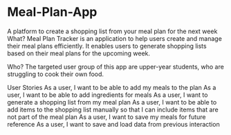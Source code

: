 # Meal-Plan-App

A platform to create a shopping list from your meal plan for the next week
What?
Meal Plan Tracker is an application to help users create and manage their meal plans efficiently. It enables users to generate shopping lists based on their meal plans for the upcoming week.

Who?
The targeted user group of this app are upper-year students, who are struggling to cook their own food.

User Stories
As a user, I want to be able to add my meals to the plan
As a user, I want to be able to add ingredients for meals
As a user, I want to generate a shopping list from my meal plan
As a user, I want to be able to add items to the shopping list manually so that I can include items that are not part of the meal plan
As a user, I want to save my meals for future reference
As a user, I want to save and load data from previous interaction
